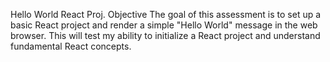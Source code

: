 Hello World React Proj. Objective The goal of this assessment is to set up a basic React project and render a simple "Hello World" message in the web browser. This will test my ability to initialize a React project and understand fundamental React concepts.
